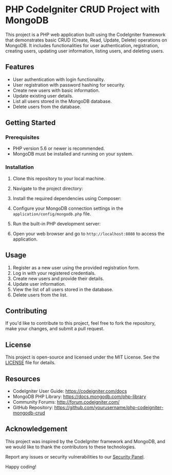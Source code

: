 # PHP CodeIgniter CRUD Project with MongoDB

This project is a PHP web application built using the CodeIgniter framework that demonstrates basic CRUD (Create, Read, Update, Delete) operations on MongoDB. It includes functionalities for user authentication, registration, creating users, updating user information, listing users, and deleting users.

## Features

- User authentication with login functionality.
- User registration with password hashing for security.
- Create new users with basic information.
- Update existing user details.
- List all users stored in the MongoDB database.
- Delete users from the database.

## Getting Started

### Prerequisites

- PHP version 5.6 or newer is recommended.
- MongoDB must be installed and running on your system.

### Installation

1. Clone this repository to your local machine.

2. Navigate to the project directory:

3. Install the required dependencies using Composer:

4. Configure your MongoDB connection settings in the `application/config/mongodb.php` file.

5. Run the built-in PHP development server:

6. Open your web browser and go to `http://localhost:8080` to access the application.

## Usage

1. Register as a new user using the provided registration form.
2. Log in with your registered credentials.
3. Create new users and provide their details.
4. Update user information.
5. View the list of all users stored in the database.
6. Delete users from the list.

## Contributing

If you'd like to contribute to this project, feel free to fork the repository, make your changes, and submit a pull request.

## License

This project is open-source and licensed under the MIT License. See the [LICENSE](LICENSE) file for details.

## Resources

- CodeIgniter User Guide: https://codeigniter.com/docs
- MongoDB PHP Library: https://docs.mongodb.com/php-library
- Community Forums: http://forum.codeigniter.com/
- GitHub Repository: https://github.com/yourusername/php-codeigniter-mongodb-crud

## Acknowledgement

This project was inspired by the CodeIgniter framework and MongoDB, and we would like to thank the contributors to these technologies.

Report any issues or security vulnerabilities to our [Security Panel](mailto:security@example.com).

Happy coding!
